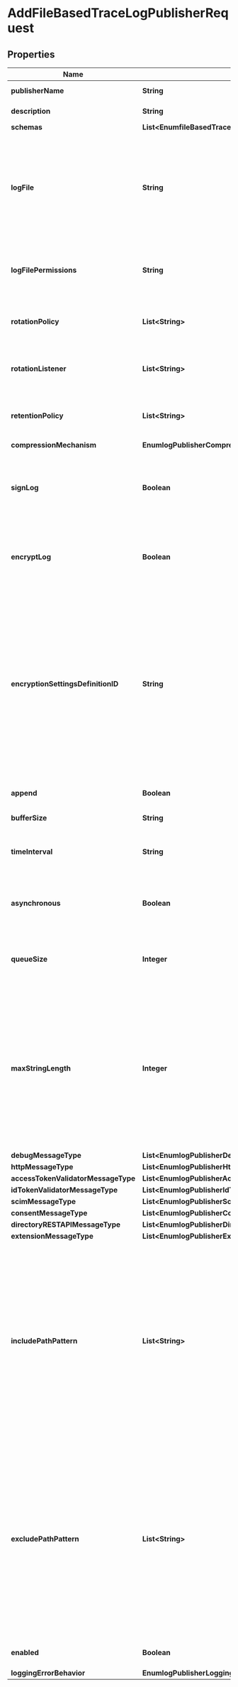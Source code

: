 

# AddFileBasedTraceLogPublisherRequest


## Properties

| Name | Type | Description | Notes |
|------------ | ------------- | ------------- | -------------|
|**publisherName** | **String** | Name of the new Log Publisher |  |
|**description** | **String** | A description for this Log Publisher |  [optional] |
|**schemas** | **List&lt;EnumfileBasedTraceLogPublisherSchemaUrn&gt;** |  |  |
|**logFile** | **String** | The file name to use for the log files generated by the File Based Trace Log Publisher. The path to the file can be specified either as relative to the server root or as an absolute path. |  |
|**logFilePermissions** | **String** | The UNIX permissions of the log files created by this File Based Trace Log Publisher. |  [optional] |
|**rotationPolicy** | **List&lt;String&gt;** | The rotation policy to use for the File Based Trace Log Publisher . |  [optional] |
|**rotationListener** | **List&lt;String&gt;** | A listener that should be notified whenever a log file is rotated out of service. |  [optional] |
|**retentionPolicy** | **List&lt;String&gt;** | The retention policy to use for the File Based Trace Log Publisher . |  [optional] |
|**compressionMechanism** | **EnumlogPublisherCompressionMechanismProp** |  |  [optional] |
|**signLog** | **Boolean** | Indicates whether the log should be cryptographically signed so that the log content cannot be altered in an undetectable manner. |  [optional] |
|**encryptLog** | **Boolean** | Indicates whether log files should be encrypted so that their content is not available to unauthorized users. |  [optional] |
|**encryptionSettingsDefinitionID** | **String** | Specifies the ID of the encryption settings definition that should be used to encrypt the data. If this is not provided, the server&#39;s preferred encryption settings definition will be used. The \&quot;encryption-settings list\&quot; command can be used to obtain a list of the encryption settings definitions available in the server. |  [optional] |
|**append** | **Boolean** | Specifies whether to append to existing log files. |  [optional] |
|**bufferSize** | **String** | Specifies the log file buffer size. |  [optional] |
|**timeInterval** | **String** | Specifies the interval at which to check whether the log files need to be rotated. |  [optional] |
|**asynchronous** | **Boolean** | Indicates whether the Writer Based Trace Log Publisher will publish records asynchronously. |  [optional] |
|**queueSize** | **Integer** | The maximum number of log records that can be stored in the asynchronous queue. |  [optional] |
|**maxStringLength** | **Integer** | Specifies the maximum number of characters that may be included in any string in a log message before that string is truncated and replaced with a placeholder indicating the number of characters that were omitted. This can help prevent extremely long log messages from being written. |  [optional] |
|**debugMessageType** | **List&lt;EnumlogPublisherDebugMessageTypeProp&gt;** |  |  [optional] |
|**httpMessageType** | **List&lt;EnumlogPublisherHttpMessageTypeProp&gt;** |  |  [optional] |
|**accessTokenValidatorMessageType** | **List&lt;EnumlogPublisherAccessTokenValidatorMessageTypeProp&gt;** |  |  [optional] |
|**idTokenValidatorMessageType** | **List&lt;EnumlogPublisherIdTokenValidatorMessageTypeProp&gt;** |  |  [optional] |
|**scimMessageType** | **List&lt;EnumlogPublisherScimMessageTypeProp&gt;** |  |  [optional] |
|**consentMessageType** | **List&lt;EnumlogPublisherConsentMessageTypeProp&gt;** |  |  [optional] |
|**directoryRESTAPIMessageType** | **List&lt;EnumlogPublisherDirectoryRESTAPIMessageTypeProp&gt;** |  |  [optional] |
|**extensionMessageType** | **List&lt;EnumlogPublisherExtensionMessageTypeProp&gt;** |  |  [optional] |
|**includePathPattern** | **List&lt;String&gt;** | Specifies a set of HTTP request URL paths to determine whether log messages are included for a HTTP request. Log messages are included for a HTTP request if the request path does not match any exclude-path-pattern, and the request path does match an include-path-pattern (or no include-path-pattern is specified). |  [optional] |
|**excludePathPattern** | **List&lt;String&gt;** | Specifies a set of HTTP request URL paths to determine whether log messages are excluded for a HTTP request. Log messages are included for a HTTP request if the request path does not match any exclude-path-pattern, and the request path does match an include-path-pattern (or no include-path-pattern is specified). |  [optional] |
|**enabled** | **Boolean** | Indicates whether the Log Publisher is enabled for use. |  |
|**loggingErrorBehavior** | **EnumlogPublisherLoggingErrorBehaviorProp** |  |  [optional] |



